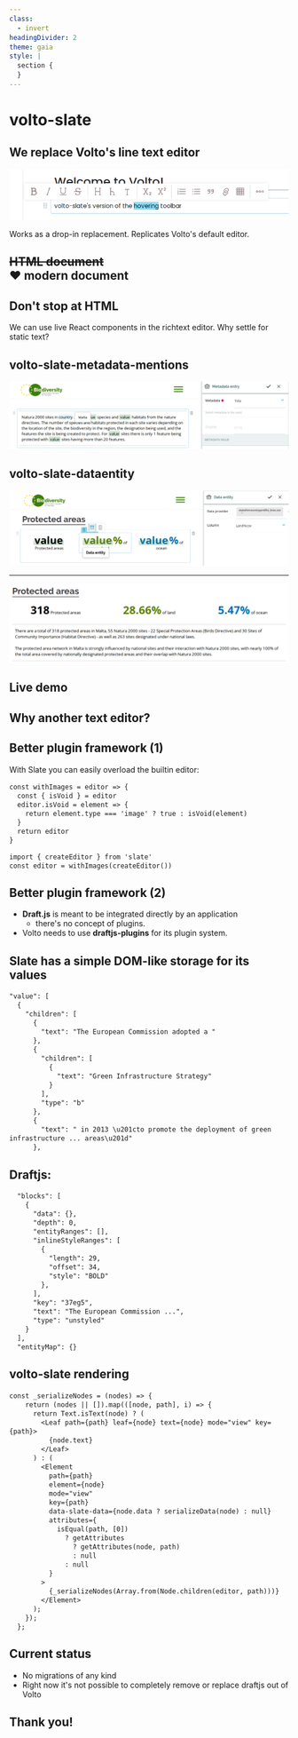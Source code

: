```yaml
---
class:
  - invert
headingDivider: 2
theme: gaia
style: |
  section {
  }
---
```


# volto-slate
<!-- _class: lead invert -->

<!--
Hi! My name is Tiberiu Ichim, I'm a Plone/Volto developer working with
Eaudeweb Romania. I'm a core Volto contributor and I've been developing
websites with Volto for a little more then a year.

We've been working this summer for a new Volto-powered website, the
Biodiversity Information System for Europe and volto-slate is one of the
many Open-Source products that were developed as part
of that project.
-->


## We replace Volto's line text editor
<!-- _class: lead invert -->

![toolbar](./statics/toolbar.png)

Works as a drop-in replacement.
Replicates Volto's default editor.

<!--
volto-slate is a replacement for the default rich text line editor, the one that's used for the text blocks.
This is important, it is not a replacement of the whole Volto Pastanaga composite page
editor, just for the "paragraph" editor.

When you install volto-slate, by default it's not very different to Volto's built-in editor.
Sure, it has a few more buttons (too many!), but it looks and feels more or less just
like the default.

Underneath, though, there's a lof of power. Some things to consider first,
before continuing...
-->


## ~~HTML document~~ <br/> ❤︎ modern document

<!-- _class: lead invert -->

<!--
Volto is a big evolutionary step for Plone not just because it integrates with
the latest of the frontend development world, but also because it allows us to
work with concepts and solutions that were not in our reach as Plone developers.

Before Volto we didn't consider the richtext editor as one of the special building
blocks of an application. But the Pastanaga composite page editor places it
right in our face: here's your text, add anything to it and you can build your
page around it.

That's a huge potential just waiting for us. So...
-->

## Don't stop at HTML

<!-- _class: lead invert -->

We can use live React components in the richtext editor.
Why settle for static text?


## volto-slate-metadata-mentions

![metadata fields](./statics/slate-text-entry.png)

<!--
I'm going to show you just two small examples of the potential that this
brings.

This is a product that allows you to insert Dexterity metadata fields in text blocks.
-->

## volto-slate-dataentity

![dataentity](./statics/data-connected-entity.png)

---

![dataentity](./statics/slate-rendered-output.png)

<!--

This is a product that provides integration with tabular data coming from CSV
files or a REST-exposed SQL database.

So the editors are able to integrate text with values coming from database or the metadata fields and in the final render, the values will respect the styling given to their placeholder text.

-->


## Live demo


<!--

So, let's look at volto-slate in action and see what are its immediate benefits.

Slate itself is just a library you can use to build an editor,
it doesn't provide a default editor, so naturally volto-slate evolved from
the start as a rich text editor designed to fit Volto.

That means we can do

- split paragraph
- join paragraph
- sublists

- Copy paste!

We understand what Volto is, so we know what type of block you should get when
you copy/paste something, and we provide a framework to extend this
capabilities. Right now, we integrate with two types of Volto blocks:
tables and images, but this is something that's extensible

Really really small details that matter:

- consistent up/down arrow keys behavior
- click in a text box, the cursor will stick to the clicked position

Click in a place in Volto, it will "stick".
You wouldn't believe it, but we broke this several times during development and
had to refactor to get it right.
-->

## Why another text editor?

<!-- _class: lead invert -->

<!--

It's important to clarify the question of: why didn't we use Volto's draftjs
and chose to reimplement its line editor?

-->

## Better plugin framework (1)

With Slate you can easily overload the builtin editor:

```
const withImages = editor => {
  const { isVoid } = editor
  editor.isVoid = element => {
    return element.type === 'image' ? true : isVoid(element)
  }
  return editor
}
```
```
import { createEditor } from 'slate'
const editor = withImages(createEditor())
```

<!--

So, with Slate we get a library that's meant to be used for a custom pluggable
editor, in contrast to draftjs, which only has a single pluggable entry point,
the Composite Decorator.
-->

## Better plugin framework (2)

- **Draft.js** is meant to be integrated directly by an application
  - there's no concept of plugins.
- Volto needs to use **draftjs-plugins** for its plugin system.

<!--
This is also draftjs declared scope, but its API is clunky and the editor and
the underlying ecosystem is buggy.

-->

## Slate has a simple DOM-like storage for its values

```
"value": [
  {
    "children": [
      {
        "text": "The European Commission adopted a "
      },
      {
        "children": [
          {
            "text": "Green Infrastructure Strategy"
          }
        ],
        "type": "b"
      },
      {
        "text": " in 2013 \u201cto promote the deployment of green infrastructure ... areas\u201d"
      },
```

<!--
Slate has a simple DOM-like storage for its values, so we were able to implement the paste support quite easily, as it maps very cleanly to parsed HTML nodes.
-->

## Draftjs:

```
  "blocks": [
    {
      "data": {},
      "depth": 0,
      "entityRanges": [],
      "inlineStyleRanges": [
        {
          "length": 29,
          "offset": 34,
          "style": "BOLD"
        },
      ],
      "key": "37eg5",
      "text": "The European Commission ...",
      "type": "unstyled"
    }
  ],
  "entityMap": {}
```

## volto-slate rendering

```
const _serializeNodes = (nodes) => {
    return (nodes || []).map(([node, path], i) => {
      return Text.isText(node) ? (
        <Leaf path={path} leaf={node} text={node} mode="view" key={path}>
          {node.text}
        </Leaf>
      ) : (
        <Element
          path={path}
          element={node}
          mode="view"
          key={path}
          data-slate-data={node.data ? serializeData(node) : null}
          attributes={
            isEqual(path, [0])
              ? getAttributes
                ? getAttributes(node, path)
                : null
              : null
          }
        >
          {_serializeNodes(Array.from(Node.children(editor, path)))}
        </Element>
      );
    });
  };
```

<!-- And because of the simpler data model, look how simple can be to render the Slate values to their final output: just use traverse the tree and use the original React components. -->

## Current status

- No migrations of any kind
- Right now it's not possible to completely
  remove or replace draftjs out of Volto

<!--
Ok, so here are the bad parts:

- we don't have any migrations of any kind right now, so it's not possible to migrate existing content to it. volto-slate can coexist with Draft on a Volto website.

- Right now it's not possible to completely remove or replace draftjs out of Volto


We already have an HTML parser inside volto-slate, as we use it for the
copy/paste support and the algorithms are very straight forward thanks to the
tree-based storage model. So it was just a matter of "no reason to do it until
now".

-->

## Thank you!

<!-- _class: lead invert -->
